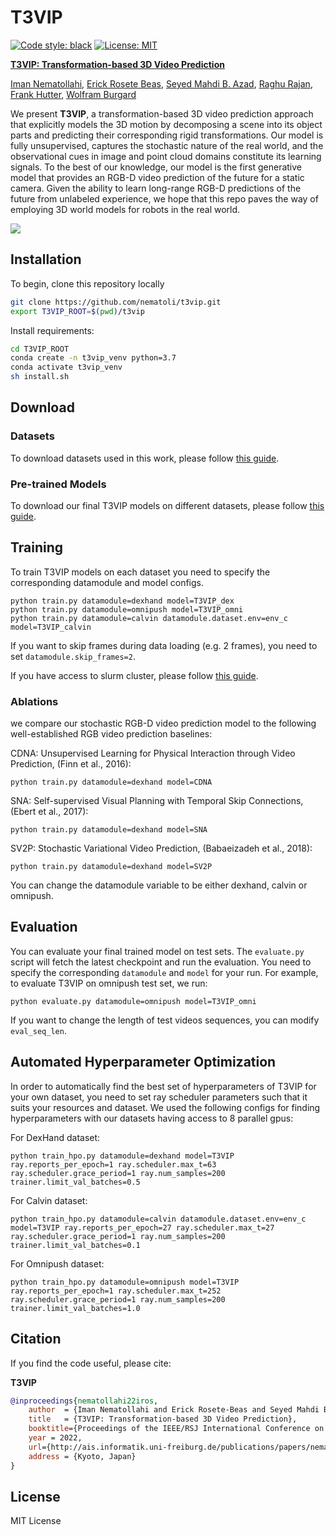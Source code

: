 # T3VIP
[![Code style: black](https://img.shields.io/badge/code%20style-black-000000.svg)](https://github.com/psf/black)
[![License: MIT](https://img.shields.io/badge/License-MIT-yellow.svg)](https://opensource.org/licenses/MIT)

[<b>T3VIP: Transformation-based 3D Video Prediction</b>](https://arxiv.org/pdf/2209.11693.pdf)

[Iman Nematollahi](http://www2.informatik.uni-freiburg.de/~nematoli/), 
[Erick Rosete Beas](https://erickrosete.com/), 
[Seyed Mahdi B. Azad](), 
[Raghu Rajan](https://ml.informatik.uni-freiburg.de/profile/rajan/), 
[Frank Hutter](https://ml.informatik.uni-freiburg.de/profile/hutter/), 
[Wolfram Burgard](http://www2.informatik.uni-freiburg.de/~burgard)

We present **T3VIP**, a transformation-based 3D video prediction approach that explicitly models the 3D motion by decomposing a scene into its object parts and predicting their corresponding rigid transformations. Our model is fully unsupervised, captures the stochastic nature of the real world, and the observational cues in image and point cloud domains constitute its learning signals. To the best of our knowledge, our model is the first generative model that provides an RGB-D video prediction of the future for a static camera. Given the ability to learn long-range RGB-D predictions of the future from unlabeled experience, we hope that this repo paves the way of employing 3D world models for robots in the real world.

![](media/demo.gif)


## Installation
To begin, clone this repository locally
```bash
git clone https://github.com/nematoli/t3vip.git
export T3VIP_ROOT=$(pwd)/t3vip

```
Install requirements:
```bash
cd T3VIP_ROOT
conda create -n t3vip_venv python=3.7
conda activate t3vip_venv
sh install.sh
```

## Download
### Datasets
To download datasets used in this work, please follow [this guide](dataset/README.md).

### Pre-trained Models
To download our final T3VIP models on different datasets, please follow [this guide](checkpoints/README.md).


## Training
To train T3VIP models on each dataset you need to specify the corresponding datamodule and model configs. 
```
python train.py datamodule=dexhand model=T3VIP_dex 
python train.py datamodule=omnipush model=T3VIP_omni 
python train.py datamodule=calvin datamodule.dataset.env=env_c model=T3VIP_calvin 
```

If you want to skip frames during data loading (e.g. 2 frames), you need to set `datamodule.skip_frames=2`.

If you have access to slurm cluster, please follow [this guide](slurm_scripts/README.md).

### Ablations
we compare our stochastic RGB-D video prediction model to the following well-established RGB video prediction baselines:

CDNA: Unsupervised Learning for Physical Interaction through Video Prediction, (Finn et al., 2016):
```
python train.py datamodule=dexhand model=CDNA 
```

SNA: Self-supervised Visual Planning with Temporal Skip Connections, (Ebert et al., 2017):
```
python train.py datamodule=dexhand model=SNA 
```
SV2P: Stochastic Variational Video Prediction, (Babaeizadeh et al., 2018):
```
python train.py datamodule=dexhand model=SV2P 
```

You can change the datamodule variable to be either dexhand, calvin or omnipush.

## Evaluation
You can evaluate your final trained model on test sets. The `evaluate.py` script will fetch the latest checkpoint and run the evaluation. You need to specify the corresponding `datamodule` and `model` for your run. For example, to evaluate T3VIP on omnipush test set, we run:

```
python evaluate.py datamodule=omnipush model=T3VIP_omni
```
If you want to change the length of test videos sequences, you can modify `eval_seq_len`.

## Automated Hyperparameter Optimization
In order to automatically find the best set of hyperparameters of T3VIP for your own dataset, you need to set ray scheduler parameters such that it suits your resources and dataset. We used the following configs for finding hyperparameters with our datasets having access to 8 parallel gpus:

For DexHand dataset:
```
python train_hpo.py datamodule=dexhand model=T3VIP ray.reports_per_epoch=1 ray.scheduler.max_t=63 ray.scheduler.grace_period=1 ray.num_samples=200 trainer.limit_val_batches=0.5
```
For Calvin dataset:
```
python train_hpo.py datamodule=calvin datamodule.dataset.env=env_c model=T3VIP ray.reports_per_epoch=27 ray.scheduler.max_t=27 ray.scheduler.grace_period=1 ray.num_samples=200 trainer.limit_val_batches=0.1 
```

For Omnipush dataset:
```
python train_hpo.py datamodule=omnipush model=T3VIP ray.reports_per_epoch=1 ray.scheduler.max_t=252 ray.scheduler.grace_period=1 ray.num_samples=200 trainer.limit_val_batches=1.0
```


## Citation

If you find the code useful, please cite:

**T3VIP**
```bibtex
@inproceedings{nematollahi22iros,
    author  = {Iman Nematollahi and Erick Rosete-Beas and Seyed Mahdi B. Azad and Raghu Rajan and Frank Hutter and Wolfram Burgard}
    title   = {T3VIP: Transformation-based 3D Video Prediction},
    booktitle={Proceedings of the IEEE/RSJ International Conference on Intelligent Robots and Systems (IROS)},
    year = 2022,
    url={http://ais.informatik.uni-freiburg.de/publications/papers/nematollahi22iros.pdf}
    address = {Kyoto, Japan}
}
```

## License

MIT License
